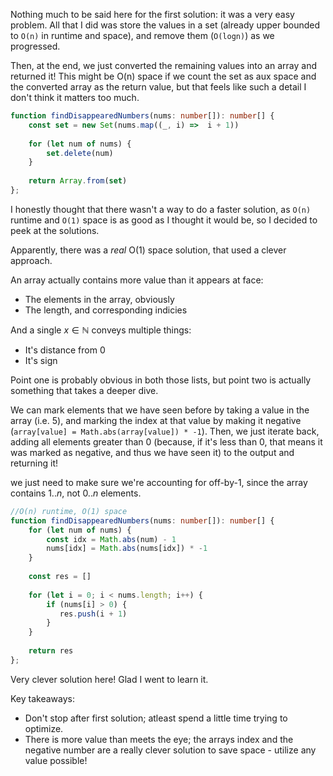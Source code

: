 Nothing much to be said here for the first solution: it was a very easy problem. All that I did was store the values in a set (already upper bounded to `O(n)` in runtime and space), and remove them (`O(logn)`) as we progressed. 

Then, at the end, we just converted the remaining values into an array and returned it! This might be O(n) space if we count the set as aux space and the converted array as the return value, but that feels like such a detail I don't think it matters too much.

```typescript
function findDisappearedNumbers(nums: number[]): number[] {
    const set = new Set(nums.map((_, i) =>  i + 1))
    
    for (let num of nums) {
        set.delete(num)
    }
    
    return Array.from(set)
};
```

I honestly thought that there wasn't a way to do a faster solution, as `O(n)` runtime and `O(1)` space is as good as I thought it would be, so I decided to peek at the solutions. 

Apparently, there was a *real* O(1) space solution, that used a clever approach.

An array actually contains more value than it appears at face:
- The elements in the array, obviously
- The length, and corresponding indicies

And a single $x \in \mathbb{N}$ conveys multiple things:
- It's distance from 0
- It's sign

Point one is probably obvious in both those lists, but point two is actually something that takes a deeper dive.

We can mark elements that we have seen before by taking a value in the array (i.e. 5), and marking the index at that value by making it negative (`array[value] = Math.abs(array[value]) * -1`). Then, we just iterate back, adding all elements greater than 0 (because, if it's less than 0, that means it was marked as negative, and thus we have seen it) to the output and returning it!

we just need to make sure we're accounting for off-by-1, since the array contains $1..n$, not $0..n$ elements.

```typescript
//O(n) runtime, O(1) space
function findDisappearedNumbers(nums: number[]): number[] {
    for (let num of nums) {
        const idx = Math.abs(num) - 1
        nums[idx] = Math.abs(nums[idx]) * -1
    }
    
    const res = []
    
    for (let i = 0; i < nums.length; i++) {
        if (nums[i] > 0) {
           res.push(i + 1)
        }
    }
    
    return res
};
```

Very clever solution here! Glad I went to learn it.

Key takeaways:
- Don't stop after first solution; atleast spend a little time trying to optimize.
- There is more value than meets the eye; the arrays index and the negative number are a really clever solution to save space - utilize any value possible!